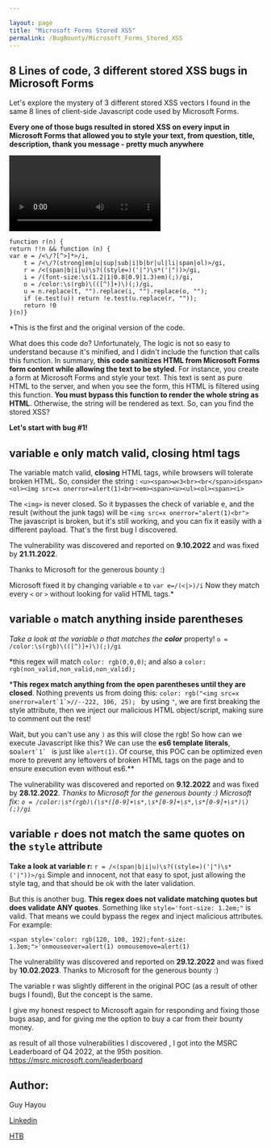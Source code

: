 ```yaml
---

layout: page
title: "Microsoft Forms Stored XSS"
permalink: /BugBounty/Microsoft_Forms_Stored_XSS
---
```


## 8 Lines of code, 3 different stored XSS bugs in Microsoft Forms

Let's explore the mystery of 3 different stored XSS vectors I found in the same 8 lines of client-side Javascript code used by Microsoft Forms.

   **Every one of those bugs resulted in stored XSS on every input in Microsoft Forms that allowed you to style your text, from question, title, description, thank you message - pretty much anywhere** 
   



<video src="https://user-images.githubusercontent.com/50178939/191971350-2677f80c-03cd-42f7-915e-ffa361fad0f0.mp4" controls="controls" style="max-width: 730px;">
	</video>





    function r(n) {
	return !!n && function (n) {
	var e = /<\/?[^>]*>/i,
		t = /<\/?(strong|em|u|sup|sub|i|b|br|ul|li|span|ol)>/gi,
		r = /<(span|b|i|u)\s?((style=)('|")\s*('|"))>/gi,
		i = /(font-size:\s(1.2|1|0.8|0.9|1.3)em)(;)/gi,
		o = /color:\s(rgb)\(([^)]+)\)(;)/gi,
		u = n.replace(t, "").replace(i, "").replace(o, "");
		if (e.test(u)) return !e.test(u.replace(r, ""));
		return !0
	}(n)}

 *This is the first and the original version of the code. 
 
What does this code do? Unfortunately, The logic is not so easy to understand because it's minified, and I didn't include the function that calls this function.
In summary, **this code sanitizes HTML from Microsoft Forms form content while allowing the text to be styled**.
For instance, you create a form at Microsoft Forms and style your text. This text is sent as pure HTML to the server, and when you see the form, this HTML is filtered using this function.
**You must bypass this function to render the whole string as HTML**. Otherwise, the string will be rendered as text. 
So, can you find the stored XSS?

 **Let's start with bug #1!**

## variable `e` only match valid, closing html tags
The variable match valid, **closing** HTML tags, while browsers will tolerate broken HTML. 
So, consider the string :
`<u><span>w<3<br><br</span>id<span><ol><img src=x onerror=alert(1)<br><em><span><u><ul><ol><span><i>` 

The `<img>` is never closed. So it bypasses the check of variable e, and the result (without the junk tags) will be `<img src=x onerror="alert(1)<br">` The javascript is broken, but it's still working, and you can fix it easily with a different payload. That's the first bug I discovered. 

The vulnerability was discovered and reported on **9.10.2022** and was fixed by **21.11.2022**.

Thanks to Microsoft for the generous bounty :)

Microsoft fixed it by changing variable `e` to `var e=/(<|>)/i` Now they match every `<` or `>` without looking for valid HTML tags.* 


## variable `o` match anything inside parentheses

*Take a look at the variable o that matches the* ***color*** property! 
`o = /color:\s(rgb)\(([^)]+)\)(;)/gi` 

*this regex will match `color: rgb(0,0,0)`; and also a `color: rgb(non_valid,non_valid,non_valid);`

 ***This regex match anything from the open parentheses until they are closed**. Nothing prevents us from doing this: ```color: rgb("<img src=x onerror=alert`1`>//--222, 106, 25); ``` 
  by using `"`, we are first breaking the style attribute, then we inject our malicious HTML object/script, making sure to comment out the rest!
  
  Wait, but you can't use any `)` as this will close the rgb! So how can we execute Javascript like this?
We can use the **es6 template literals**, so```alert`1` ```  is just like `alert(1)`.
Of course, this POC can be optimized even more to prevent any leftovers of broken HTML tags on the page and to ensure execution even without es6.**

The vulnerability was discovered and reported on **9.12.2022** and was fixed by **28.12.2022**.
*Thanks to Microsoft for the generous bounty :)
Microsoft fix: `o = /color:\s*(rgb)\(\s*([0-9]+\s*,\s*[0-9]+\s*,\s*[0-9]+\s*)\)(;)/gi`*

## variable `r` does not match the same quotes on the `style` attribute

**Take a look at variable r:**
 `r = /<(span|b|i|u)\s?((style=)('|")\s*('|"))>/gi` 
 Simple and innocent, not that easy to spot, just allowing the style tag, and that should be ok with the later validation.
 
But this is another bug. **This regex does not validate matching quotes but does validate ANY quotes**. Something like `style='font-size: 1.2em;"` is valid. 
That means we could bypass the regex and inject malicious attributes. For example:

    <span style='color: rgb(120, 100, 192);font-size: 1.3em;">'onmouseover=alert(1) onmousemove=alert(1)

The vulnerability was discovered and reported on **29.12.2022** and was fixed by **10.02.2023**.
Thanks to Microsoft for the generous bounty :)

The variable r was slightly different in the original POC (as a result of other bugs I found), But the concept is the same.


I give my honest respect to Microsoft again for responding and fixing those bugs asap, and for giving me the option to buy a car from their bounty money.

as result of all those vulnerabilities I discovered , I got into the MSRC Leaderboard of Q4 2022, at the 95th position. https://msrc.microsoft.com/leaderboard


## Author:
Guy Hayou

[Linkedin](https://www.linkedin.com/in/guy-h087/)

[HTB](https://app.hackthebox.com/profile/360735)
